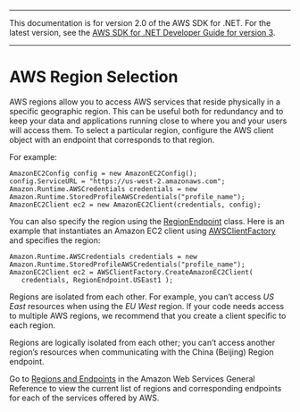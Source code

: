 --------

This documentation is for version 2\.0 of the AWS SDK for \.NET\. For the latest version, see the [AWS SDK for \.NET Developer Guide for version 3](https://docs.aws.amazon.com/AWSSdkDocsNET/V3/DeveloperGuide/welcome.html)\.

--------

# AWS Region Selection<a name="net-dg-region-selection"></a>

AWS regions allow you to access AWS services that reside physically in a specific geographic region\. This can be useful both for redundancy and to keep your data and applications running close to where you and your users will access them\. To select a particular region, configure the AWS client object with an endpoint that corresponds to that region\.

For example:

```
AmazonEC2Config config = new AmazonEC2Config();
config.ServiceURL = "https://us-west-2.amazonaws.com";
Amazon.Runtime.AWSCredentials credentials = new Amazon.Runtime.StoredProfileAWSCredentials("profile_name");
AmazonEC2Client ec2 = new AmazonEC2Client(credentials, config);
```

You can also specify the region using the [RegionEndpoint](https://docs.aws.amazon.com/sdkfornet/latest/apidocs/TRegionEndpointNET45.html) class\. Here is an example that instantiates an Amazon EC2 client using [AWSClientFactory](https://docs.aws.amazon.com/sdkfornet/latest/apidocs/TAWSClientFactoryNET45.html) and specifies the region:

```
Amazon.Runtime.AWSCredentials credentials = new Amazon.Runtime.StoredProfileAWSCredentials("profile_name");
AmazonEC2Client ec2 = AWSClientFactory.CreateAmazonEC2Client(
   credentials, RegionEndpoint.USEast1 );
```

Regions are isolated from each other\. For example, you can’t access *US East* resources when using the *EU West* region\. If your code needs access to multiple AWS regions, we recommend that you create a client specific to each region\.

Regions are logically isolated from each other; you can’t access another region’s resources when communicating with the China \(Beijing\) Region endpoint\.

Go to [Regions and Endpoints](https://docs.aws.amazon.com/general/latest/gr/rande.html) in the Amazon Web Services General Reference to view the current list of regions and corresponding endpoints for each of the services offered by AWS\.